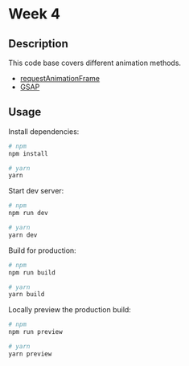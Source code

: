 # Week 4

## Description

This code base covers different animation methods.

- [requestAnimationFrame](https://developer.mozilla.org/en-US/docs/Web/API/window/requestAnimationFrame)
- [GSAP](<https://greensock.com/docs/v3/GSAP/gsap.to()>)

## Usage

Install dependencies:

```sh
# npm
npm install

# yarn
yarn
```

Start dev server:

```sh
# npm
npm run dev

# yarn
yarn dev
```

Build for production:

```sh
# npm
npm run build

# yarn
yarn build
```

Locally preview the production build:

```sh
# npm
npm run preview

# yarn
yarn preview
```
